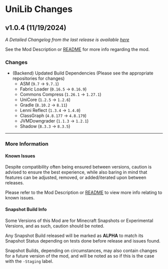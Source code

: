 # UniLib Changes

## v1.0.4 (11/19/2024)

_A Detailed Changelog from the last release is
available [here](https://gitlab.com/CDAGaming/UniLib/-/compare/release%2Fv1.0.3...release%2Fv1.0.4)_

See the Mod Description or [README](https://gitlab.com/CDAGaming/UniLib) for more info regarding the mod.

### Changes

* (Backend) Updated Build Dependencies (Please see the appropriate repositories for changes)
    * ASM (`9.7` -> `9.7.1`)
    * Fabric Loader (`0.16.5` -> `0.16.9`)
    * Commons Compress (`1.26.1` -> `1.27.1`)
    * UniCore (`1.2.5` -> `1.2.6`)
    * Gradle (`8.10.2` -> `8.11`)
    * Lenni Reflect (`1.3.4` -> `1.4.0`)
    * ClassGraph (`4.8.177` -> `4.8.179`)
    * JVMDowngrader (`1.1.3` -> `1.2.1`)
    * Shadow (`8.3.3` -> `8.3.5`)

___

### More Information

#### Known Issues

Despite compatibility often being ensured between versions,
caution is advised to ensure the best experience, while also baring in mind that features can be adjusted, removed, or
added/iterated upon between releases.

Please refer to the Mod Description or [README](https://gitlab.com/CDAGaming/UniLib) to view more info relating
to known issues.

#### Snapshot Build Info

Some Versions of this Mod are for Minecraft Snapshots or Experimental Versions, and as such, caution should be noted.

Any Snapshot Build released will be marked as **ALPHA** to match its Snapshot Status depending on tests done before
release
and issues found.

Snapshot Builds, depending on circumstances, may also contain changes for a future version of the mod, and will be noted
as so if this is the case with the `-Staging` label.

